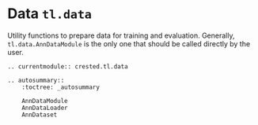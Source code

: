 # Data `tl.data`

Utility functions to prepare data for training and evaluation.
Generally, `tl.data.AnnDataModule` is the only one that should be called directly by the user.

```{eval-rst}
.. currentmodule:: crested.tl.data
```

```{eval-rst}
.. autosummary::
    :toctree: _autosummary

    AnnDataModule
    AnnDataLoader
    AnnDataset
```
